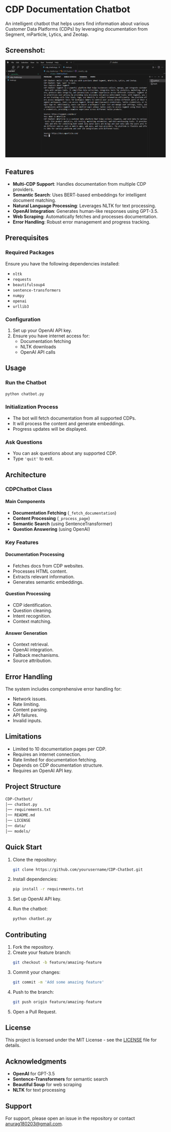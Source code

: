 # CDP Documentation Chatbot

An intelligent chatbot that helps users find information about various Customer Data Platforms (CDPs) by leveraging documentation from Segment, mParticle, Lytics, and Zeotap.

## Screenshot:

<img src="./public/Image.png" alt="image-app"/>

## Features

- **Multi-CDP Support**: Handles documentation from multiple CDP providers.
- **Semantic Search**: Uses BERT-based embeddings for intelligent document matching.
- **Natural Language Processing**: Leverages NLTK for text processing.
- **OpenAI Integration**: Generates human-like responses using GPT-3.5.
- **Web Scraping**: Automatically fetches and processes documentation.
- **Error Handling**: Robust error management and progress tracking.

## Prerequisites

### Required Packages

Ensure you have the following dependencies installed:

- `nltk`
- `requests`
- `beautifulsoup4`
- `sentence-transformers`
- `numpy`
- `openai`
- `urllib3`

### Configuration

1. Set up your OpenAI API key.
2. Ensure you have internet access for:
   - Documentation fetching
   - NLTK downloads
   - OpenAI API calls

## Usage

### Run the Chatbot

```sh
python chatbot.py
```

### Initialization Process

- The bot will fetch documentation from all supported CDPs.
- It will process the content and generate embeddings.
- Progress updates will be displayed.

### Ask Questions

- You can ask questions about any supported CDP.
- Type `'quit'` to exit.

## Architecture

### CDPChatbot Class

#### Main Components

- **Documentation Fetching** (`_fetch_documentation`)
- **Content Processing** (`_process_page`)
- **Semantic Search** (using SentenceTransformer)
- **Question Answering** (using OpenAI)

### Key Features

#### Documentation Processing

- Fetches docs from CDP websites.
- Processes HTML content.
- Extracts relevant information.
- Generates semantic embeddings.

#### Question Processing

- CDP identification.
- Question cleaning.
- Intent recognition.
- Context matching.

#### Answer Generation

- Context retrieval.
- OpenAI integration.
- Fallback mechanisms.
- Source attribution.

## Error Handling

The system includes comprehensive error handling for:

- Network issues.
- Rate limiting.
- Content parsing.
- API failures.
- Invalid inputs.

## Limitations

- Limited to 10 documentation pages per CDP.
- Requires an internet connection.
- Rate limited for documentation fetching.
- Depends on CDP documentation structure.
- Requires an OpenAI API key.

## Project Structure

```sh
CDP-Chatbot/
│── chatbot.py
│── requirements.txt
│── README.md
│── LICENSE
│── data/
│── models/
```

## Quick Start

1. Clone the repository:

   ```sh
   git clone https://github.com/yourusername/CDP-Chatbot.git
   ```

2. Install dependencies:

   ```sh
   pip install -r requirements.txt
   ```

3. Set up OpenAI API key.
4. Run the chatbot:

   ```sh
   python chatbot.py
   ```

## Contributing

1. Fork the repository.
2. Create your feature branch:
   ```sh
   git checkout -b feature/amazing-feature
   ```
3. Commit your changes:
   ```sh
   git commit -m 'Add some amazing feature'
   ```
4. Push to the branch:
   ```sh
   git push origin feature/amazing-feature
   ```
5. Open a Pull Request.

## License

This project is licensed under the MIT License - see the [LICENSE](LICENSE) file for details.

## Acknowledgments

- **OpenAI** for GPT-3.5
- **Sentence-Transformers** for semantic search
- **Beautiful Soup** for web scraping
- **NLTK** for text processing

## Support

For support, please open an issue in the repository or contact [anurag180203@gmail.com](mailto:anurag180203@gmail.com).
